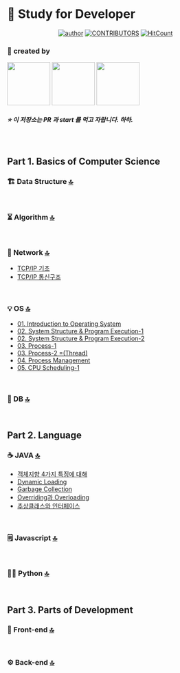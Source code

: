 ﻿<a id="top"></a>

:book: Study for Developer
===

<div align=center>

[![author](https://img.shields.io/badge/author-marco0332-ff69b4.svg?style=flat-square)](https://marco0332.github.io)
[![CONTRIBUTORS](https://img.shields.io/badge/contributors-3-green.svg?style=flat-square)](https://github.com/marco0332/Study_for_Developer/graphs/contributors)
[![HitCount](http://hits.dwyl.io/marco0332/Study_for_Developer.svg)](http://hits.dwyl.io/marco0332/Study_for_Developer)

</div>

### :two_men_holding_hands: **created by**
<a href="https://github.com/marco0332"><img src="https://avatars2.githubusercontent.com/u/27988544?s=460&v=4" width="100" height="100" /></a>
<a href="https://github.com/mkl0819"><img src="https://avatars3.githubusercontent.com/u/46305698?s=460&v=4" width="100" height="100" /></a>
<a href="https://github.com/JHI93"><img src="https://avatars0.githubusercontent.com/u/31469550?s=460&v=4" width="100" height="100" /></a>

##### :star: 이 저장소는 PR 과 start 를 먹고 자랍니다. 하하.

<br/>



## Part 1. Basics of Computer Science
### :building_construction: Data Structure [:top:](#top)

<br/>

### :hourglass_flowing_sand: Algorithm [:top:](#top)

<br/>

### :postbox: Network [:top:](#top)
- [TCP/IP 기초](https://github.com/marco0332/Study_for_Developer/blob/master/Network/TCP-IP%EA%B8%B0%EC%B4%88.md)
- [TCP/IP 통신구조](https://github.com/marco0332/Study_for_Developer/blob/master/Network/TCP-IP%ED%86%B5%EC%8B%A0%EA%B5%AC%EC%A1%B0.md)

<br/>

### :bulb: OS [:top:](#top)
- [01. Introduction to Operating System](https://github.com/marco0332/Study_for_Developer/blob/master/OS/01.%20Introduction%20to%20Operating%20System.md)
- [02. System Structure & Program Execution-1](https://github.com/marco0332/Study_for_Developer/blob/master/OS/02.%20System%20Structure%20&%20Program%20Execution-1.md)
- [02. System Structure & Program Execution-2](https://github.com/marco0332/Study_for_Developer/blob/master/OS/02.%20System%20Structure%20&%20Program%20Execution-2.md)
- [03. Process-1](https://github.com/marco0332/Study_for_Developer/blob/master/OS/03.%20Process-1.md)
- [03. Process-2 =(Thread)](https://github.com/marco0332/Study_for_Developer/blob/master/OS/03.%20Process-2%20(=Thread).md)
- [04. Process Management](https://github.com/marco0332/Study_for_Developer/blob/master/OS/04.%20Process%20Management.md)
- [05. CPU Scheduling-1](https://github.com/marco0332/Study_for_Developer/blob/master/OS/05.%20CPU%20Scheduling-1.md)
<br/>

### :floppy_disk: DB [:top:](#top)

<br/>



## Part 2. Language
### :coffee: JAVA [:top:](#top)
- [객체지향 4가지 특징에 대해](https://github.com/marco0332/Study_for_Developer/blob/master/JAVA/%EA%B0%9D%EC%B2%B4%EC%A7%80%ED%96%A5%204%EA%B0%80%EC%A7%80%20%ED%8A%B9%EC%A7%95%EC%97%90%20%EB%8C%80%ED%95%B4.md)
- [Dynamic Loading](https://github.com/marco0332/Study_for_Developer/blob/master/JAVA/Dynamic%20Loading.md)
- [Garbage Collection](https://github.com/marco0332/Study_for_Developer/blob/master/JAVA/Garbage%20Collection.md)
- [Overriding과 Overloading](https://github.com/marco0332/Study_for_Developer/blob/master/JAVA/Overloading%EA%B3%BC%20Overriding.md)
- [추상클래스와 인터페이스](https://github.com/marco0332/Study_for_Developer/blob/master/JAVA/%EC%B6%94%EC%83%81%ED%81%B4%EB%9E%98%EC%8A%A4%EC%99%80%20%EC%9D%B8%ED%84%B0%ED%8E%98%EC%9D%B4%EC%8A%A4.md)

<br/>

### :spiral_notepad: Javascript [:top:](#top)

<br/>

### :man_juggling: Python [:top:](#top)

<br/>



## Part 3. Parts of Development
### :gem: Front-end [:top:](#top)

<br/>

### :gear: Back-end [:top:](#top)

<br/>
